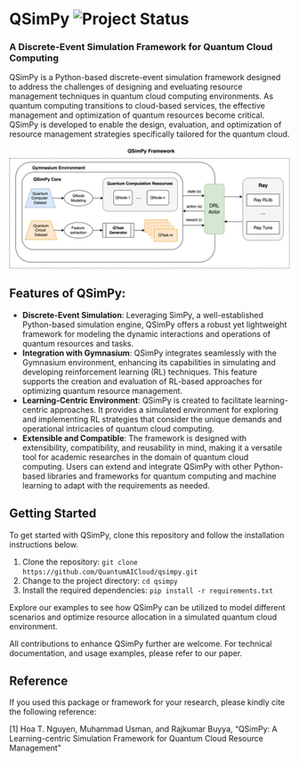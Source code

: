 # QSimPy ![Project Status](https://img.shields.io/badge/Project-Beta%20Release-yellow) 
### A Discrete-Event Simulation Framework for Quantum Cloud Computing

QSimPy is a Python-based discrete-event simulation framework designed to address the challenges of designing and eveluating resource management techniques in quantum cloud computing environments. As quantum computing transitions to cloud-based services, the effective management and optimization of quantum resources become critical. QSimPy is developed to enable the design, evaluation, and optimization of resource management strategies specifically tailored for the quantum cloud.

![Overview of QSimPy Framework](figures/fig02-qsimpy.png "Overview of QSimPy Framework")

## Features of QSimPy:

- **Discrete-Event Simulation**: Leveraging SimPy, a well-established Python-based simulation engine, QSimPy offers a robust yet lightweight framework for modeling the dynamic interactions and operations of quantum resources and tasks.
- **Integration with Gymnasium**: QSimPy integrates seamlessly with the Gymnasium environment, enhancing its capabilities in simulating and developing reinforcement learning (RL) techniques. This feature supports the creation and evaluation of RL-based approaches for optimizing quantum resource management.
- **Learning-Centric Environment**: QSimPy is created to facilitate learning-centric approaches. It provides a simulated environment for exploring and implementing RL strategies that consider the unique demands and operational intricacies of quantum cloud computing.
- **Extensible and Compatible**: The framework is designed with extensibility, compatibility, and reusability in mind, making it a versatile tool for academic researches in the domain of quantum cloud computing. Users can extend and integrate QSimPy with other Python-based libraries and frameworks for quantum computing and machine learning to adapt with the requirements as needed.

## Getting Started

To get started with QSimPy, clone this repository and follow the installation instructions below. 

1. Clone the repository: `git clone https://github.com/QuantumAICloud/qsimpy.git`
2. Change to the project directory: `cd qsimpy`
3. Install the required dependencies: `pip install -r requirements.txt`

Explore our examples to see how QSimPy can be utilized to model different scenarios and optimize resource allocation in a simulated quantum cloud environment.

All contributions to enhance QSimPy further are welcome. For technical documentation, and usage examples, please refer to our paper.

## Reference
If you used this package or framework for your research, please kindly cite the following reference:

[1] Hoa T. Nguyen, Muhammad Usman, and Rajkumar Buyya, “QSimPy: A Learning-centric Simulation Framework for Quantum Cloud Resource Management”
